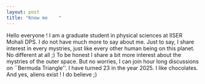 ```yaml
---
layout: post
title: "Know me    "
---
```

Hello everyone !
I am a graduate student in physical sciences at IISER Mohali DPS. I do not have much more to say about me. Just to say, I share interest in every mystries, just like every other human being on this planet. No different at all ;) To be honest I share a bit more interest about the mystries of the outer space. But no worries, I can join hour long discussions on ``Bermuda Triangle''. I have turned 23 in the year 2025. I like chocolates. And yes, aliens exist ! I do believe ;)

